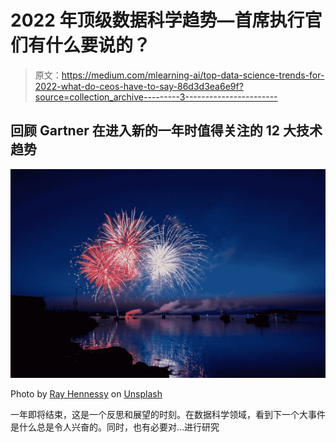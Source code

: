 # 2022 年顶级数据科学趋势—首席执行官们有什么要说的？

> 原文：<https://medium.com/mlearning-ai/top-data-science-trends-for-2022-what-do-ceos-have-to-say-86d3d3ea6e9f?source=collection_archive---------3----------------------->

## 回顾 Gartner 在进入新的一年时值得关注的 12 大技术趋势

![](img/6f4ec8b05b0cf68abab30a687e527336.png)

Photo by [Ray Hennessy](https://unsplash.com/@rayhennessy?utm_source=medium&utm_medium=referral) on [Unsplash](https://unsplash.com?utm_source=medium&utm_medium=referral)

一年即将结束，这是一个反思和展望的时刻。在数据科学领域，看到下一个大事件是什么总是令人兴奋的。同时，也有必要对…进行研究